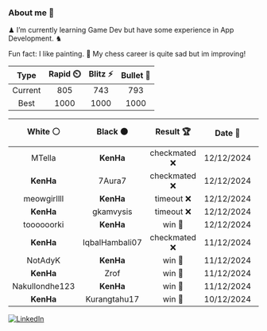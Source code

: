 ### About me 🍜

♟ I’m currently learning Game Dev but have some experience in App Development. ♞

Fun fact: I like painting. 🎨
My chess career is quite sad but im improving!
<!--START_SECTION:chessStats-->
<!-- Automatically generated with https://github.com/Balastrong/chess-stats-action -->

| Type | Rapid ⏲️ | Blitz ⚡ | Bullet 🔫 |
|:---:|:---:|:---:|:---:|
| Current | 805 | 743 | 793 |
| Best | 1000 | 1000 | 1000 |

| White ⚪ | Black ⚫ | Result 🏆 | Date 📅 | Position 🗺️ | Type 🕕 |
|:---:|:---:|:---:|:---:|:---:|:---:|
| MTella | **KenHa** | checkmated ❌ | 12/12/2024 | <a href="http://www.ee.unb.ca/cgi-bin/tervo/fen.pl?select=1k1Q4/2R5/8/8/3P4/6P1/1PP5/6K1 b - -">Link</a> | Blitz |
| **KenHa** | 7Aura7 | checkmated ❌ | 12/12/2024 | <a href="http://www.ee.unb.ca/cgi-bin/tervo/fen.pl?select=6k1/2p3pp/1p6/p7/2bB4/8/P4PPP/RN2r1K1 w - -">Link</a> | Blitz |
| meowgirllll | **KenHa** | timeout ❌ | 12/12/2024 | <a href="http://www.ee.unb.ca/cgi-bin/tervo/fen.pl?select=r5nr/ppp4p/5P2/2bk2P1/8/1P3N2/P1P5/3RK2R b K -">Link</a> | Bullet |
| **KenHa** | gkamvysis | timeout ❌ | 12/12/2024 | <a href="http://www.ee.unb.ca/cgi-bin/tervo/fen.pl?select=5rk1/pp4pp/1b1p2q1/1P1Pp3/4P1P1/P2QP1KP/5r2/1RR5 w - -">Link</a> | Bullet |
| toooooorki | **KenHa** | win 🥇 | 12/12/2024 | <a href="http://www.ee.unb.ca/cgi-bin/tervo/fen.pl?select=4r3/p4pkp/1nB1b1p1/8/4P3/QPq5/R1P2PPP/3r2K1 w - -">Link</a> | Bullet |
| **KenHa** | IqbalHambali07 | checkmated ❌ | 11/12/2024 | <a href="http://www.ee.unb.ca/cgi-bin/tervo/fen.pl?select=r4k2/p3r1pp/Qp6/5p2/4p1n1/BP1P4/P1P2PPq/R4RK1 w - -">Link</a> | Blitz |
| NotAdyK | **KenHa** | win 🥇 | 11/12/2024 | <a href="http://www.ee.unb.ca/cgi-bin/tervo/fen.pl?select=8/8/8/p2K4/Pkqp4/8/8/4q3 w - -">Link</a> | Blitz |
| **KenHa** | Zrof | win 🥇 | 11/12/2024 | <a href="http://www.ee.unb.ca/cgi-bin/tervo/fen.pl?select=8/8/8/8/4K3/8/7Q/2k3R1 b - -">Link</a> | Blitz |
| Nakullondhe123 | **KenHa** | win 🥇 | 11/12/2024 | <a href="http://www.ee.unb.ca/cgi-bin/tervo/fen.pl?select=2kr4/pp4r1/3p3P/7K/2Pp1p2/1P6/P3q2P/R4R2 w - -">Link</a> | Bullet |
| **KenHa** | Kurangtahu17 | win 🥇 | 10/12/2024 | <a href="http://www.ee.unb.ca/cgi-bin/tervo/fen.pl?select=r2qr3/ppp2pQ1/3k4/2PPRB2/3P4/8/PP1N1PPP/R1B3K1 b - -">Link</a> | Blitz |

<!--END_SECTION:chessStats-->

<a href="https://www.linkedin.com/in/guillermo-bosca/" target="_blank"><img src="https://img.shields.io/badge/LinkedIn-%230077B5.svg?&style=flat-square&logo=linkedin&logoColor=white" alt="LinkedIn"></a>


<!--
**kenhacodes/kenhacodes** is a ✨ _special_ ✨ repository because its `README.md` (this file) appears on your GitHub profile.

Here are some ideas to get you started:

- 🔭 I’m currently working on ...
- 🌱 I’m currently learning App Development, Data Analytics and ML.
- 👯 I’m looking to collaborate on ...
- 🤔 I’m looking for help with ...
- 💬 Ask me about ...
- 📫 How to reach me: ...
- 😄 Pronouns: ...
- ⚡ Fun fact: ...
-->
